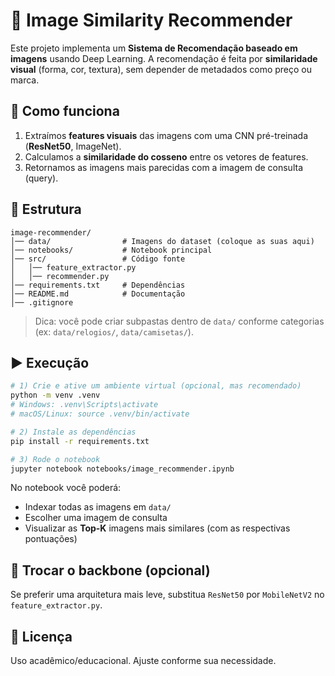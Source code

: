 # 🔎 Image Similarity Recommender

Este projeto implementa um **Sistema de Recomendação baseado em imagens** usando Deep Learning.
A recomendação é feita por **similaridade visual** (forma, cor, textura), sem depender de metadados como preço ou marca.

## 🚀 Como funciona
1. Extraímos **features visuais** das imagens com uma CNN pré-treinada (**ResNet50**, ImageNet).
2. Calculamos a **similaridade do cosseno** entre os vetores de features.
3. Retornamos as imagens mais parecidas com a imagem de consulta (query).

## 📂 Estrutura
```
image-recommender/
│── data/                # Imagens do dataset (coloque as suas aqui)
│── notebooks/           # Notebook principal
│── src/                 # Código fonte
│   │── feature_extractor.py
│   │── recommender.py
│── requirements.txt     # Dependências
│── README.md            # Documentação
│── .gitignore
```
> Dica: você pode criar subpastas dentro de `data/` conforme categorias (ex: `data/relogios/`, `data/camisetas/`).

## ▶️ Execução
```bash
# 1) Crie e ative um ambiente virtual (opcional, mas recomendado)
python -m venv .venv
# Windows: .venv\Scripts\activate
# macOS/Linux: source .venv/bin/activate

# 2) Instale as dependências
pip install -r requirements.txt

# 3) Rode o notebook
jupyter notebook notebooks/image_recommender.ipynb
```

No notebook você poderá:
- Indexar todas as imagens em `data/`
- Escolher uma imagem de consulta
- Visualizar as **Top-K** imagens mais similares (com as respectivas pontuações)

## 🔄 Trocar o backbone (opcional)
Se preferir uma arquitetura mais leve, substitua `ResNet50` por `MobileNetV2` no `feature_extractor.py`.

## 📘 Licença
Uso acadêmico/educacional. Ajuste conforme sua necessidade.
